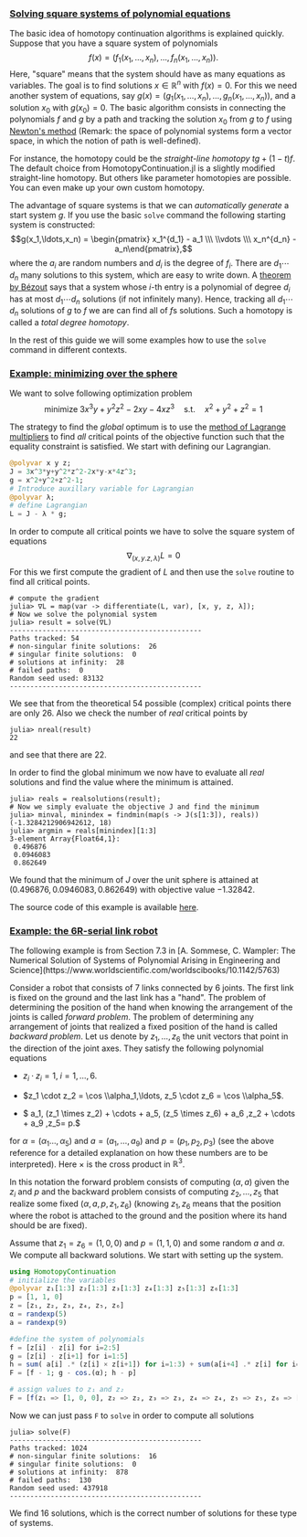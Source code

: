 <h3 class="section-head" id="intro1"><a href="#intro1">Solving square systems of polynomial equations</a></h3>

The basic idea of homotopy continuation algorithms is explained quickly. Suppose that you have a square system of polynomials $$f(x)=(f_1(x_1,\ldots,x_n),\ldots,f_n(x_1,\ldots,x_n)).$$ Here, "square" means that the system should have as many equations as variables. The goal is to find solutions $x\in \mathbb{R}^n$ with $f(x)=0$. For this we need another system of equations, say $g(x)=(g_1(x_1,\ldots,x_n),\ldots,g_n(x_1,\ldots,x_n))$, and a solution $x_0$ with $g(x_0)=0$. The basic algorithm consists in connecting the polynomials $f$ and $g$ by a path and tracking the solution $x_0$ from $g$ to $f$ using [Newton's method](https://en.wikipedia.org/wiki/Newton%27s_method) (Remark: the space of polynomial systems form a vector space, in which the notion of path is well-defined).

For instance, the homotopy could be the *straight-line homotopy* $tg + (1-t)f$. The default choice from HomotopyContinuation.jl is a slightly modified straight-line homotopy. But others like parameter homotopies are possible. You can even make up your own custom homotopy.

The advantage of square systems is that we can *automatically generate* a start system $g$. If you use the basic `solve` command the following starting system is constructed:
  $$g(x_1,\ldots,x_n) = \begin{pmatrix} x_1^{d_1} - a_1 \\\ \\vdots \\\  x_n^{d_n} - a_n\end{pmatrix},$$
where the $a_i$ are random numbers and $d_i$ is the degree of $f_i$. There are $d_1\cdots d_n$ many solutions to this system, which are easy to write down. A [theorem by Bézout](https://en.wikipedia.org/wiki/Bézout%27s_theorem#Intersection_multiplicity) says that a system whose $i$-th entry is a polynomial of degree $d_i$ has at most $d_1\cdots d_n$ solutions (if not infinitely many). Hence, tracking all $d_1\cdots d_n$ solutions of $g$ to $f$ we are can find all of $f\text{s}$ solutions. Such a homotopy is called a *total degree homotopy*.

In the rest of this guide we will some examples how to use the `solve` command in different contexts.


<h3 class="section-head" id="h-lagrangian"><a href="#h-lagrangian">Example: minimizing over the sphere</a></h3>

We want to solve following optimization problem
$$\text{minimize} \; 3x^3y+y^2z^2-2xy-4xz^3 \quad \text{s.t.} \quad x^2+y^2+z^2=1$$

The strategy to find the *global* optimum is to use the [method of Lagrange multipliers](https://en.wikipedia.org/wiki/Lagrange_multiplier)
to find *all* critical points of the objective function such that the equality constraint is satisfied.
We start with defining our Lagrangian.
```julia
@polyvar x y z;
J = 3x^3*y+y^2*z^2-2x*y-x*4z^3;
g = x^2+y^2+z^2-1;
# Introduce auxillary variable for Lagrangian
@polyvar λ;
# define Lagrangian
L = J - λ * g;
```

In order to compute all critical points we have to solve the square system of equations
$$\nabla_{(x,y.z,\lambda)}L = 0$$
For this we first compute the gradient of $L$ and then use the `solve` routine to find all critical points.
```julia-repl
# compute the gradient
julia> ∇L = map(var -> differentiate(L, var), [x, y, z, λ]);
# Now we solve the polynomial system
julia> result = solve(∇L)
-----------------------------------------------
Paths tracked: 54
# non-singular finite solutions:  26
# singular finite solutions:  0
# solutions at infinity:  28
# failed paths:  0
Random seed used: 83132
-----------------------------------------------
```
We see that from the theoretical 54 possible (complex) critical points there are only 26.
Also we check the number of *real* critical points by
```julia-repl
julia> nreal(result)
22
```
and see that there are 22.

In order to find the global minimum we now have to evaluate all *real* solutions and find the value where the minimum is attained.
```julia-repl
julia> reals = realsolutions(result);
# Now we simply evaluate the objective J and find the minimum
julia> minval, minindex = findmin(map(s -> J(s[1:3]), reals))
(-1.3284212906942612, 18)
julia> argmin = reals[minindex][1:3]
3-element Array{Float64,1}:
 0.496876
 0.0946083
 0.862649
```
We found that the minimum of $J$ over the unit sphere is attained at $(0.496876, 0.0946083, 0.862649)$ with objective value $-1.32842$.

The source code of this example is available [here](https://github.com/JuliaHomotopyContinuation/HomotopyContinuation.jl/blob/master/examples/minimization.jl).


<h3 class="section-head" id="h-6R"><a href="#h-6R">Example: the 6R-serial link robot</a></h3>
The following example is from Section 7.3 in [A. Sommese, C. Wampler: The Numerical Solution of Systems of Polynomial Arising in Engineering and Science](https://www.worldscientific.com/worldscibooks/10.1142/5763)

Consider a robot that consists of 7 links connected by 6 joints. The first link is fixed on the ground and the last link has a "hand". The problem of determining the position of the hand when knowing the arrangement of the joints is called  *forward problem*. The problem of determining any arrangement of joints that realized a fixed position of the hand is called *backward problem*. Let us denote by $z_1,\ldots,z_6$ the unit vectors that point in the direction of the joint axes.  They satisfy the following polynomial equations

* $z_i \cdot z_i = 1,\; i=1,\ldots,6.$

* $z_1 \cdot z_2 = \cos \\alpha_1,\ldots, z_5 \cdot z_6 = \cos \\alpha_5$.

* $ a_1\, (z_1 \times z_2) + \cdots + a_5\, (z_5 \times z_6) + a_6 \,z_2 + \cdots + a_9  \,z_5= p.$

for $\alpha=(\alpha_1\ldots, \alpha_5)$ and $a=(a_1,\ldots,a_9)$ and $p=(p_1,p_2,p_3)$ (see the above reference for a detailed explanation on how these numbers are to be interpreted). Here $\times$ is the cross product in $\mathbb{R}^3$.

In this notation the forward problem consists of computing $(\alpha,a)$ given the $z_i$ and $p$ and the backward problem consists of computing  $z_2,\ldots,z_5$ that realize some fixed $(\alpha,a,p,z_1,z_6)$ (knowing $z_1,z_6$ means that the position where the robot is attached to the ground  and the position where its hand should be are fixed).

Assume that $z_1 = z_6 = (1,0,0)$ and $p=(1,1,0)$ and some random $a$ and $\alpha$.
We compute all backward solutions. We start with setting up the system.
```julia
using HomotopyContinuation
# initialize the variables
@polyvar z₁[1:3] z₂[1:3] z₃[1:3] z₄[1:3] z₅[1:3] z₆[1:3]
p = [1, 1, 0]
z = [z₁, z₂, z₃, z₄, z₅, z₆]
α = randexp(5)
a = randexp(9)

#define the system of polynomials
f = [z[i] ⋅ z[i] for i=2:5]
g = [z[i] ⋅ z[i+1] for i=1:5]
h = sum( a[i] .* (z[i] × z[i+1]) for i=1:3) + sum(a[i+4] .* z[i] for i=2:5)
F = [f - 1; g - cos.(α); h - p]

# assign values to z₁ and z₂
F = [f(z₁ => [1, 0, 0], z₂ => z₂, z₃ => z₃, z₄ => z₄, z₅ => z₅, z₆ => [1,0,0]) for f in F]
```

Now we can just pass `F` to `solve` in order to compute all solutions
```julia-repl
julia> solve(F)
-----------------------------------------------
Paths tracked: 1024
# non-singular finite solutions:  16
# singular finite solutions:  0
# solutions at infinity:  878
# failed paths:  130
Random seed used: 437918
-----------------------------------------------
```
We find 16 solutions, which is the correct number of solutions for these type of systems.
